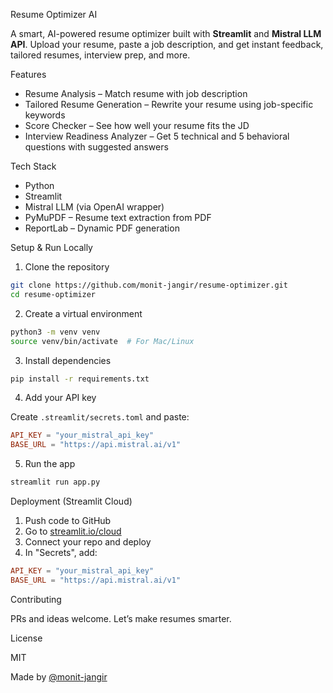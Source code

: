 Resume Optimizer AI

A smart, AI-powered resume optimizer built with **Streamlit** and **Mistral LLM API**. Upload your resume, paste a job description, and get instant feedback, tailored resumes, interview prep, and more.

Features

- Resume Analysis – Match resume with job description  
- Tailored Resume Generation – Rewrite your resume using job-specific keywords  
- Score Checker – See how well your resume fits the JD  
- Interview Readiness Analyzer – Get 5 technical and 5 behavioral questions with suggested answers


Tech Stack

- Python
- Streamlit
- Mistral LLM (via OpenAI wrapper)
- PyMuPDF – Resume text extraction from PDF
- ReportLab – Dynamic PDF generation



Setup & Run Locally

1. Clone the repository

```bash
git clone https://github.com/monit-jangir/resume-optimizer.git
cd resume-optimizer
````

2. Create a virtual environment

```bash
python3 -m venv venv
source venv/bin/activate  # For Mac/Linux
```

3. Install dependencies

```bash
pip install -r requirements.txt
```

4. Add your API key

Create `.streamlit/secrets.toml` and paste:

```toml
API_KEY = "your_mistral_api_key"
BASE_URL = "https://api.mistral.ai/v1"
```

5. Run the app

```bash
streamlit run app.py
```



Deployment (Streamlit Cloud)

1. Push code to GitHub
2. Go to [streamlit.io/cloud](https://streamlit.io/cloud)
3. Connect your repo and deploy
4. In "Secrets", add:

```toml
API_KEY = "your_mistral_api_key"
BASE_URL = "https://api.mistral.ai/v1"
```

Contributing

PRs and ideas welcome. Let’s make resumes smarter.



License

MIT



Made by [@monit-jangir](https://github.com/monit-jangir)


